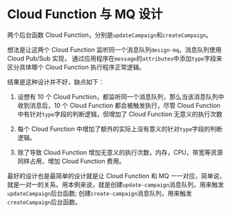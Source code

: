 # Cloud Function 与 MQ 设计

两个后台函数 Cloud Function，分别是`updateCampaign`和`createCampaign`。

想法是让这两个 Cloud Function 监听同一个消息队列`design-mq`，消息队列使用 Cloud Pub/Sub 实现，
通过应用程序在`message`的`attributes`中添加`type`字段来区分具体哪个 Cloud Function 执行程序正常逻辑。

结果是这种设计并不好，缺点如下：

1. 设想有 10 个 Cloud Function，都监听同一个消息队列，那么当该消息队列中收到消息后，10 个 Cloud Function 都会被触发执行，尽管 Cloud Function 中有针对`type`字段的判断逻辑，但增加了 Cloud Function 无意义的执行次数

2. 每个 Cloud Function 中增加了额外的实际上没有意义的针对`type`字段的判断逻辑。

3. 除了导致 Cloud Function 增加无意义的执行次数，内存，CPU，带宽等资源同样占用，增加 Cloud Function 费用。

最好的设计也是最简单的设计就是让 Cloud Function 和 MQ 一一对应，简单说，就是一对一的关系。用本例来说，就是创建`update-campaign`消息队列，用来触发`updateCampaign`后台函数;
创建`create-campaign`消息队列，用来触发`createCampaign`后台函数。
